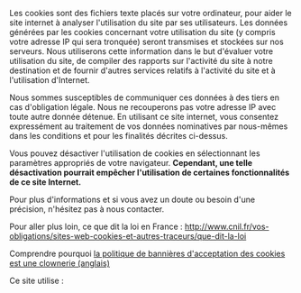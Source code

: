 

Les cookies sont des fichiers texte placés sur votre ordinateur, pour aider le site internet à analyser l'utilisation du site par ses utilisateurs. Les données générées par les cookies concernant votre utilisation du site (y compris votre adresse IP qui sera tronquée) seront transmises et stockées sur nos serveurs. Nous utiliserons cette information dans le but d'évaluer votre utilisation du site, de compiler des rapports sur l'activité du site à notre destination et de fournir d'autres services relatifs à l'activité du site et à l'utilisation d'Internet.

Nous sommes susceptibles de communiquer ces données à des tiers en cas d'obligation légale. Nous ne recouperons pas votre adresse IP avec toute autre donnée détenue. En utilisant ce site internet, vous consentez expressément au traitement de vos données nominatives par nous-mêmes dans les conditions et pour les finalités décrites ci-dessus.

Vous pouvez désactiver l'utilisation de cookies en sélectionnant les paramètres appropriés de votre navigateur. **Cependant, une telle désactivation pourrait empêcher l'utilisation de certaines fonctionnalités de ce site Internet.**

Pour plus d'informations et si vous avez un doute ou besoin d'une précision, n'hésitez pas à nous contacter.

Pour aller plus loin, ce que dit la loi en France : <a href="http://www.cnil.fr/vos-obligations/sites-web-cookies-et-autres-traceurs/que-dit-la-loi">http://www.cnil.fr/vos-obligations/sites-web-cookies-et-autres-traceurs/que-dit-la-loi</a>

Comprendre pourquoi <a href="https://silktide.com/why-the-cookie-law-is-total-clownshoes">la politique de bannières d'acceptation des cookies est une clownerie (anglais)</a>

Ce site utilise :

